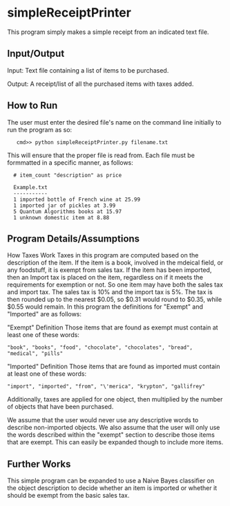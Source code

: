 simpleReceiptPrinter
====================
This program simply makes a simple receipt from an indicated text file.


Input/Output
------------
Input: 
Text file containing a list of items to be purchased.

Output: 
A receipt/list of all the purchased items with taxes added.



How to Run
-----------
The user must enter the desired file's name on the command line initially to run the program as so:

       cmd>> python simpleReceiptPrinter.py filename.txt
       
This will ensure that the proper file is read from. 
Each file must be formmatted in a specific manner, as follows:

      # item_count "description" as price
      
      Example.txt
      -----------
      1 imported bottle of French wine at 25.99
      1 imported jar of pickles at 3.99
      5 Quantum Algorithms books at 15.97
      1 unknown domestic item at 8.88



Program Details/Assumptions
---------------------------
How Taxes Work
Taxes in this program are computed based on the description of the item. 
If the item is a book, involved in the mdeical field, or any foodstuff, it 
is exempt from sales tax. If the item has been imported, then an Import tax
is placed on the item, regardless on if it meets the requirements for 
exemption or not. So one item may have both the sales tax and import tax.
The sales tax is 10% and the import tax is 5%. The tax is then rounded up to 
the nearest $0.05, so $0.31 would round to $0.35, while $0.55 would remain.
In this program the definitions for "Exempt" and "Imported" are as follows:

"Exempt" Definition
Those items that are found as exempt must contain at least one of these words:

    "book", "books", "food", "chocolate", "chocolates", "bread", "medical", "pills"

"Imported" Definition
Those items that are found as imported must contain at least one of these words:

    "import", "imported", "from", "\'merica", "krypton", "gallifrey"
    
Additionally, taxes are applied for one object, then multiplied by the number of 
objects that have been purchased. 

We assume that the user would never use any descriptive words to describe 
non-imported objects. We also assume that the user will only use the words
described within the "exempt" section to describe those items that are exempt.
This can easily be expanded though to include more items. 



Further Works
-------------
This simple program can be expanded to use a Naive Bayes classifier on the object
description to decide whether an item is imported or whether it should be exempt
from the basic sales tax. 









